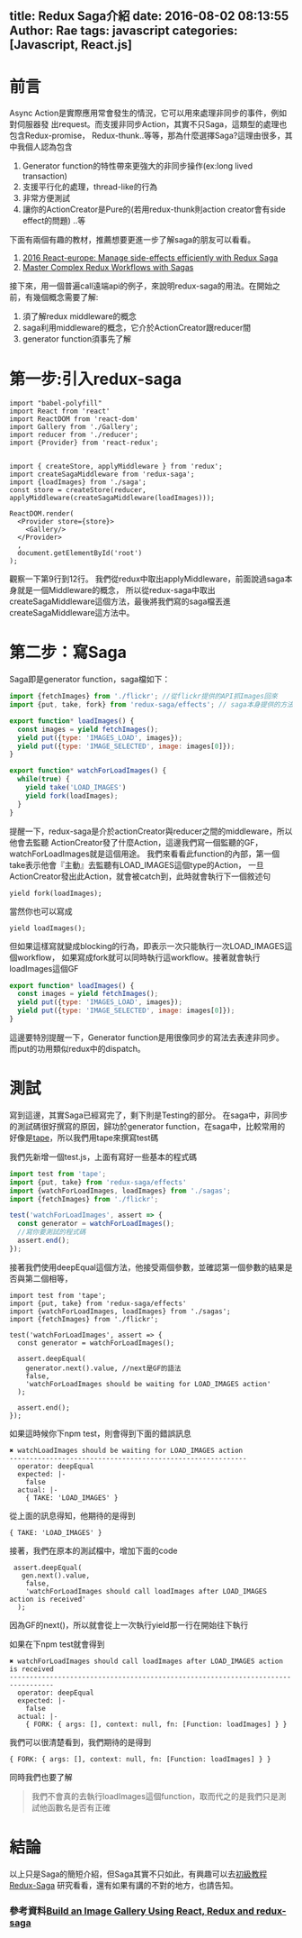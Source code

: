 title: Redux Saga介紹
date: 2016-08-02 08:13:55
Author: Rae
tags: javascript
categories: [Javascript, React.js]
---
# 前言

Async Action是實際應用常會發生的情況，它可以用來處理非同步的事件，例如對伺服器發
出request。而支援非同步Action，其實不只Saga，這類型的處理也包含Redux-promise，
Redux-thunk..等等，那為什麼選擇Saga?這理由很多，其中我個人認為包含

<!--more-->

1. Generator function的特性帶來更強大的非同步操作(ex:long lived transaction)
2. 支援平行化的處理，thread-like的行為
3. 非常方便測試
4. 讓你的ActionCreator是Pure的(若用redux-thunk則action creator會有side effect的問題)
..等

下面有兩個有趣的教材，推薦想要更進一步了解saga的朋友可以看看。

1. [2016 React-europe: Manage side-effects efficiently with Redux Saga](https://www.youtube.com/watch?v=QJVdcIlqGwc)
2. [Master Complex Redux Workflows with Sagas](http://konkle.us/master-complex-redux-workflows-with-sagas/)

接下來，用一個普遍call遠端api的例子，來說明redux-saga的用法。在開始之前，有幾個概念需要了解:

1. 須了解redux middleware的概念
2. saga利用middleware的概念，它介於ActionCreator跟reducer間
3. generator function須事先了解

# 第一步:引入redux-saga
```
import "babel-polyfill"
import React from 'react'
import ReactDOM from 'react-dom'
import Gallery from './Gallery';
import reducer from './reducer';
import {Provider} from 'react-redux';


import { createStore, applyMiddleware } from 'redux';
import createSagaMiddleware from 'redux-saga';
import {loadImages} from './saga';
const store = createStore(reducer, applyMiddleware(createSagaMiddleware(loadImages)));

ReactDOM.render(
  <Provider store={store}>
    <Gallery/>
  </Provider>
  ,
  document.getElementById('root')
);

```
觀察一下第9行到12行。
我們從redux中取出applyMiddleware，前面說過saga本身就是一個Middleware的概念，
所以從redux-saga中取出createSagaMiddleware這個方法，最後將我們寫的saga檔丟進
createSagaMiddleware這方法中。

# 第二步：寫Saga
Saga即是generator function，saga檔如下：
```javascript
import {fetchImages} from './flickr'; //從flickr提供的API抓Images回來
import {put, take, fork} from 'redux-saga/effects'; // saga本身提供的方法

export function* loadImages() {
  const images = yield fetchImages();
  yield put({type: 'IMAGES_LOAD', images});
  yield put({type: 'IMAGE_SELECTED', image: images[0]});
}

export function* watchForLoadImages() {
  while(true) {
    yield take('LOAD_IMAGES')
    yield fork(loadImages);
  }
}
```
提醒一下，redux-saga是介於actionCreator與reducer之間的middleware，所以他會去監聽
ActionCreator發了什麼Action，這邊我們寫一個監聽的GF，watchForLoadImages就是這個用途。
我們來看看此function的內部，第一個take表示他會『主動』去監聽有LOAD_IMAGES這個type的Action，
一旦ActionCreator發出此Action，就會被catch到，此時就會執行下一個敘述句
```
yield fork(loadImages);
```
當然你也可以寫成
```
yield loadImages();
```
但如果這樣寫就變成blocking的行為，即表示一次只能執行一次LOAD_IMAGES這個workflow，
如果寫成fork就可以同時執行這workflow。接著就會執行loadImages這個GF
```javascript
export function* loadImages() {
  const images = yield fetchImages();
  yield put({type: 'IMAGES_LOAD', images});
  yield put({type: 'IMAGE_SELECTED', image: images[0]});
}
```
這邊要特別提醒一下，Generator function是用很像同步的寫法去表達非同步。
而put的功用類似redux中的dispatch。

# 測試
寫到這邊，其實Saga已經寫完了，剩下則是Testing的部分。
在saga中，非同步的測試碼很好撰寫的原因，歸功於generator function，在saga中，比較常用的
好像是[tape](https://github.com/substack/tape)，所以我們用tape來撰寫test碼

我們先新增一個test.js，上面有寫好一些基本的程式碼
```javascript
import test from 'tape';
import {put, take} from 'redux-saga/effects'
import {watchForLoadImages, loadImages} from './sagas';
import {fetchImages} from './flickr';

test('watchForLoadImages', assert => {
  const generator = watchForLoadImages();
  //寫你要測試的程式碼
  assert.end();
});
```
接著我們使用deepEqual這個方法，他接受兩個參數，並確認第一個參數的結果是否與第二個相等，
```
import test from 'tape';
import {put, take} from 'redux-saga/effects'
import {watchForLoadImages, loadImages} from './sagas';
import {fetchImages} from './flickr';

test('watchForLoadImages', assert => {
  const generator = watchForLoadImages();

  assert.deepEqual(
    generator.next().value, //next是GF的語法
    false,
    'watchForLoadImages should be waiting for LOAD_IMAGES action'
  );

  assert.end();
});
```
如果這時候你下npm test，則會得到下面的錯誤訊息
```
✖ watchLoadImages should be waiting for LOAD_IMAGES action
-----------------------------------------------------------
  operator: deepEqual
  expected: |-
    false
  actual: |-
    { TAKE: 'LOAD_IMAGES' }
```
從上面的訊息得知，他期待的是得到
```
{ TAKE: 'LOAD_IMAGES' }
```
接著，我們在原本的測試檔中，增加下面的code
```
 assert.deepEqual(
   gen.next().value,
    false,
    'watchForLoadImages should call loadImages after LOAD_IMAGES action is received'
  );
```
因為GF的next()，所以就會從上一次執行yield那一行在開始往下執行

如果在下npm test就會得到
```
✖ watchForLoadImages should call loadImages after LOAD_IMAGES action is received
---------------------------------------------------------------------------------
  operator: deepEqual
  expected: |-
    false
  actual: |-
    { FORK: { args: [], context: null, fn: [Function: loadImages] } }

```
我們可以很清楚看到，我們期待的是得到
```
{ FORK: { args: [], context: null, fn: [Function: loadImages] } }
```
同時我們也要了解
> 我們不會真的去執行loadImages這個function，取而代之的是我們只是測試他函數名是否有正確

# 結論
以上只是Saga的簡短介紹，但Saga其實不只如此，有興趣可以去[初級教程 Redux-Saga](http://leonshi.com/redux-saga-in-chinese/docs/introduction/BeginnerTutorial.html)
研究看看，還有如果有講的不對的地方，也請告知。


### 參考資料[Build an Image Gallery Using React, Redux and redux-saga](http://joelhooks.com/blog/2016/03/20/build-an-image-gallery-using-redux-saga)
